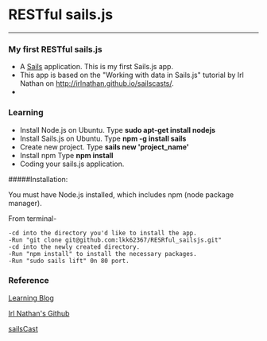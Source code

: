 
# RESTful sails.js



---




### My first RESTful sails.js

* A [Sails](http://sailsjs.org/) application. This is my first Sails.js app.
* This app is based on the "Working with data in Sails.js" tutorial by Irl Nathan on http://irlnathan.github.io/sailscasts/.
*


### Learning

* Install Node.js on Ubuntu.   Type **sudo apt-get install nodejs**
* Install Sails.js on Ubuntu.   Type **npm -g install sails**
* Create new project.   Type **sails new 'project_name'**
* Install npm   Type **npm install**
* Coding your sails.js application.


#####Installation:

You must have Node.js installed, which includes npm (node package manager).

From terminal-

    -cd into the directory you'd like to install the app.
    -Run "git clone git@github.com:lkk62367/RESRful_sailsjs.git"
    -cd into the newly created directory.
    -Run "npm install" to install the necessary packages.
    -Run "sudo sails lift" 0n 80 port.


### Reference

[Learning Blog](http://kennytu.github.io/blog/categories/sails/)

[Irl Nathan's Github](https://github.com/irlnathan)

[sailsCast](http://irlnathan.github.io/sailscasts/)
